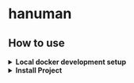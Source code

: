 # hanuman

## How to use

<details>
<summary><b>Local docker development setup</b></summary>

- install vscode
- clone the repo
- install docker [Windows](https://www.docker.com/products/docker-desktop) , [Mac](https://www.docker.com/products/docker-desktop) or [Linux](https://docs.docker.com/install/#supported-platforms)
- install Remote container from microsoft - https://marketplace.visualstudio.com/items?itemName=ms-vscode-remote.remote-containers
- Click on the bottom left `><` icon and select `Remote-Containers: Reopen Container` or Press `F1` and search `Remote-Containers: Reopen Container`

If you followed the above steps, it should open your vscode in docker development container

</details>

<details>
<summary><b>Install Project</b></summary>

```bash
npm run c-install
```

#### Running app in development mode:

Open two terminals and run the two commands separately

```bash
npm run dev
```

```bash
npm run dev-server
```

#### Running app in single shell development mode

```bash
npm run dev-shell
```

#### Running app in server debug

Open two terminals and run the two commands separately

```bash
npm run dev
```

```bash
npm run debug-server
```

#### Analyze server and client bundles

```bash
npm run analyze
```

#### Running app in production mode

```bash
npm run build
npm run start
```
